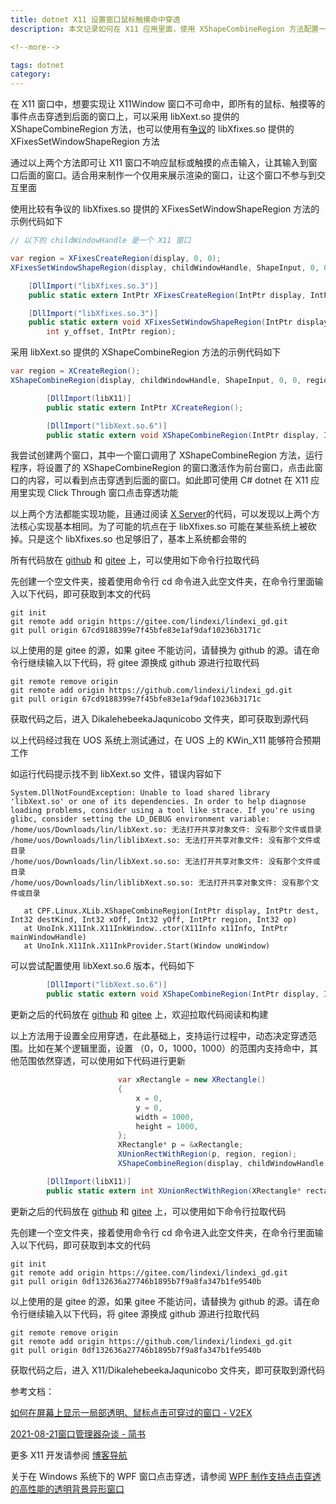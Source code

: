 ```yaml
---
title: dotnet X11 设置窗口鼠标触摸命中穿透
description: 本文记录如何在 X11 应用里面，使用 XShapeCombineRegion 方法配置一个 X11 窗口支持和 Win32 窗口一样的命中测试穿透功能，即对应 Win32 的 WS_EX_TRANSPARENT 的鼠标、触摸等的点击等动作的穿透功能，可以实现在窗口中挖空一块范围直接穿透到后面的窗口

<!--more-->

tags: dotnet
category: 
---
```


<!-- CreateTime:2024/05/21 17:01:25 -->

<!-- 发布 -->
<!-- 博客 -->

在 X11 窗口中，想要实现让 X11Window 窗口不可命中，即所有的鼠标、触摸等的事件点击穿透到后面的窗口上，可以采用 libXext.so 提供的 XShapeCombineRegion 方法，也可以使用有[争议](https://en.wikipedia.org/wiki/XFixes)的 libXfixes.so 提供的 XFixesSetWindowShapeRegion 方法

通过以上两个方法即可让 X11 窗口不响应鼠标或触摸的点击输入，让其输入到窗口后面的窗口。适合用来制作一个仅用来展示渲染的窗口，让这个窗口不参与到交互里面

使用比较有争议的 libXfixes.so 提供的 XFixesSetWindowShapeRegion 方法的示例代码如下

```csharp
// 以下的 childWindowHandle 是一个 X11 窗口

var region = XFixesCreateRegion(display, 0, 0);
XFixesSetWindowShapeRegion(display, childWindowHandle, ShapeInput, 0, 0, region);

    [DllImport("libXfixes.so.3")]
    public static extern IntPtr XFixesCreateRegion(IntPtr display, IntPtr rectangles, int nrectangles);

    [DllImport("libXfixes.so.3")]
    public static extern void XFixesSetWindowShapeRegion(IntPtr display, IntPtr window, int shape_type, int x_offset,
        int y_offset, IntPtr region);
```

采用 libXext.so 提供的 XShapeCombineRegion 方法的示例代码如下

```csharp
var region = XCreateRegion();
XShapeCombineRegion(display, childWindowHandle, ShapeInput, 0, 0, region, ShapeSet);

        [DllImport(libX11)]
        public static extern IntPtr XCreateRegion();

        [DllImport("libXext.so.6")]
        public static extern void XShapeCombineRegion(IntPtr display, IntPtr dest, int destKind, int xOff, int yOff, IntPtr region, int op);
```

我尝试创建两个窗口，其中一个窗口调用了 XShapeCombineRegion 方法，运行程序，将设置了的 XShapeCombineRegion 的窗口激活作为前台窗口，点击此窗口的内容，可以看到点击穿透到后面的窗口。如此即可使用 C# dotnet 在 X11 应用里实现 Click Through 窗口点击穿透功能

以上两个方法都能实现功能，且通过阅读 [X Server](https://github.com/XQuartz/xorg-server)的代码，可以发现以上两个方法核心实现基本相同。为了可能的坑点在于 libXfixes.so 可能在某些系统上被砍掉。只是这个 libXfixes.so 也足够旧了，基本上系统都会带的

所有代码放在 [github](https://github.com/lindexi/lindexi_gd/tree/67cd9188399e7f45bfe83e1af9daf10236b3171c/DikalehebeekaJaqunicobo) 和 [gitee](https://gitee.com/lindexi/lindexi_gd/tree/67cd9188399e7f45bfe83e1af9daf10236b3171c/DikalehebeekaJaqunicobo) 上，可以使用如下命令行拉取代码

先创建一个空文件夹，接着使用命令行 cd 命令进入此空文件夹，在命令行里面输入以下代码，即可获取到本文的代码

```
git init
git remote add origin https://gitee.com/lindexi/lindexi_gd.git
git pull origin 67cd9188399e7f45bfe83e1af9daf10236b3171c
```

以上使用的是 gitee 的源，如果 gitee 不能访问，请替换为 github 的源。请在命令行继续输入以下代码，将 gitee 源换成 github 源进行拉取代码

```
git remote remove origin
git remote add origin https://github.com/lindexi/lindexi_gd.git
git pull origin 67cd9188399e7f45bfe83e1af9daf10236b3171c
```

获取代码之后，进入 DikalehebeekaJaqunicobo 文件夹，即可获取到源代码

以上代码经过我在 UOS 系统上测试通过，在 UOS 上的 KWin_X11 能够符合预期工作

如运行代码提示找不到 libXext.so 文件，错误内容如下

```
System.DllNotFoundException: Unable to load shared library 'libXext.so' or one of its dependencies. In order to help diagnose loading problems, consider using a tool like strace. If you're using glibc, consider setting the LD_DEBUG environment variable:
/home/uos/Downloads/lin/libXext.so: 无法打开共享对象文件: 没有那个文件或目录
/home/uos/Downloads/lin/liblibXext.so: 无法打开共享对象文件: 没有那个文件或目录
/home/uos/Downloads/lin/libXext.so.so: 无法打开共享对象文件: 没有那个文件或目录
/home/uos/Downloads/lin/liblibXext.so.so: 无法打开共享对象文件: 没有那个文件或目录

   at CPF.Linux.XLib.XShapeCombineRegion(IntPtr display, IntPtr dest, Int32 destKind, Int32 xOff, Int32 yOff, IntPtr region, Int32 op)
   at UnoInk.X11Ink.X11InkWindow..ctor(X11Info x11Info, IntPtr mainWindowHandle)
   at UnoInk.X11Ink.X11InkProvider.Start(Window unoWindow)
```

可以尝试配置使用 libXext.so.6 版本，代码如下

```csharp
        [DllImport("libXext.so.6")]
        public static extern void XShapeCombineRegion(IntPtr display, IntPtr dest, int destKind, int xOff, int yOff, IntPtr region, int op);
```

更新之后的代码放在 [github](https://github.com/lindexi/lindexi_gd/tree/8f208442ada1049cc3a5f7be789df305acb66ab4/X11/DikalehebeekaJaqunicobo) 和 [gitee](https://gitee.com/lindexi/lindexi_gd/tree/8f208442ada1049cc3a5f7be789df305acb66ab4/X11/DikalehebeekaJaqunicobo) 上，欢迎拉取代码阅读和构建

以上方法用于设置全应用穿透，在此基础上，支持运行过程中，动态决定穿透范围。比如在某个逻辑里面，设置 （0，0，1000，1000）的范围内支持命中，其他范围依然穿透，可以使用如下代码进行更新

```csharp
                        var xRectangle = new XRectangle()
                        {
                            x = 0,
                            y = 0, 
                            width = 1000,
                            height = 1000,
                        };
                        XRectangle* p = &xRectangle;
                        XUnionRectWithRegion(p, region, region);
                        XShapeCombineRegion(display, childWindowHandle, ShapeInput, 0, 0, region, ShapeSet);

        [DllImport(libX11)]
        public static extern int XUnionRectWithRegion(XRectangle* rectangle, IntPtr srcRegion, IntPtr destRegion);
```

更新之后的代码放在 [github](https://github.com/lindexi/lindexi_gd/tree/0df132636a27746b1895b7f9a8fa347b1fe9540b/X11/DikalehebeekaJaqunicobo) 和 [gitee](https://gitee.com/lindexi/lindexi_gd/tree/0df132636a27746b1895b7f9a8fa347b1fe9540b/X11/DikalehebeekaJaqunicobo) 上，可以使用如下命令行拉取代码

先创建一个空文件夹，接着使用命令行 cd 命令进入此空文件夹，在命令行里面输入以下代码，即可获取到本文的代码

```
git init
git remote add origin https://gitee.com/lindexi/lindexi_gd.git
git pull origin 0df132636a27746b1895b7f9a8fa347b1fe9540b
```

以上使用的是 gitee 的源，如果 gitee 不能访问，请替换为 github 的源。请在命令行继续输入以下代码，将 gitee 源换成 github 源进行拉取代码

```
git remote remove origin
git remote add origin https://github.com/lindexi/lindexi_gd.git
git pull origin 0df132636a27746b1895b7f9a8fa347b1fe9540b
```

获取代码之后，进入 X11/DikalehebeekaJaqunicobo 文件夹，即可获取到源代码

参考文档：

[如何在屏幕上显示一局部透明、鼠标点击可穿过的窗口 - V2EX](https://www.v2ex.com/t/944176 )

[2021-08-21窗口管理器杂谈 - 简书](https://www.jianshu.com/p/c49fc6c1b03e )

更多 X11 开发请参阅 [博客导航](https://blog.lindexi.com/post/%E5%8D%9A%E5%AE%A2%E5%AF%BC%E8%88%AA.html )

关于在 Windows 系统下的 WPF 窗口点击穿透，请参阅 [WPF 制作支持点击穿透的高性能的透明背景异形窗口](https://blog.lindexi.com/post/WPF-%E5%88%B6%E4%BD%9C%E6%94%AF%E6%8C%81%E7%82%B9%E5%87%BB%E7%A9%BF%E9%80%8F%E7%9A%84%E9%AB%98%E6%80%A7%E8%83%BD%E7%9A%84%E9%80%8F%E6%98%8E%E8%83%8C%E6%99%AF%E5%BC%82%E5%BD%A2%E7%AA%97%E5%8F%A3.html )
